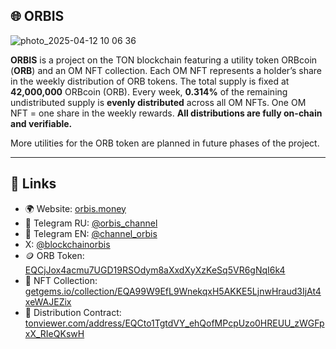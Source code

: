 ## 🌐 ORBIS

![photo_2025-04-12 10 06 36](https://github.com/user-attachments/assets/bfd1e987-986d-4746-9802-67f2623b31e6)

**ORBIS** is a project on the TON blockchain featuring a utility token ORBcoin (**ORB**) and an OM NFT collection.
Each OM NFT represents a holder’s share in the weekly distribution of ORB tokens.
The total supply is fixed at **42,000,000** ORBcoin (ORB).
Every week, **0.314%** of the remaining undistributed supply is **evenly distributed** across all OM NFTs.
One OM NFT = one share in the weekly rewards.
**All distributions are fully on-chain and verifiable.**

More utilities for the ORB token are planned in future phases of the project.

---

## 🔗 Links

- 🌍 Website: [orbis.money](https://orbis.money)  
- 💬 Telegram RU: [@orbis_channel](https://t.me/orbis_channel)
- 💬 Telegram EN: [@channel_orbis](https://t.me/channel_orbis)
- X: [@blockchainorbis](https://x.com/blockchainorbis)
- 🪙 ORB Token: [EQCjJox4acmu7UGD19RSOdym8aXxdXyXzKeSq5VR6gNqI6k4](https://tonviewer.com/EQCjJox4acmu7UGD19RSOdym8aXxdXyXzKeSq5VR6gNqI6k4)  
- 🎨 NFT Collection: [getgems.io/collection/EQA99W9EfL9WnekqxH5AKKE5LjnwHraud3IjAt4xeWAJEZix](https://getgems.io/collection/EQA99W9EfL9WnekqxH5AKKE5LjnwHraud3IjAt4xeWAJEZix)  
- 📜 Distribution Contract: [tonviewer.com/address/EQCto1TgtdVY_ehQofMPcpUzo0HREUU_zWGFpxX_RIeQKswH](https://tonviewer.com/address/EQCto1TgtdVY_ehQofMPcpUzo0HREUU_zWGFpxX_RIeQKswH)
